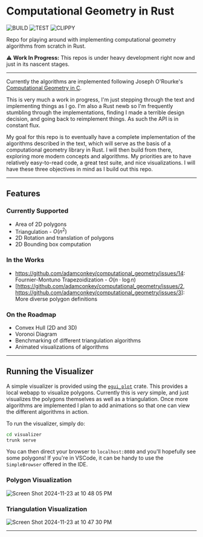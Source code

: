 # Computational Geometry in Rust

![BUILD](https://github.com/adamconkey/computational_geometry/actions/workflows/build.yml/badge.svg)
![TEST](https://github.com/adamconkey/computational_geometry/actions/workflows/tests.yml/badge.svg)
![CLIPPY](https://github.com/adamconkey/computational_geometry/actions/workflows/clippy.yml/badge.svg)


Repo for playing around with implementing computational geometry algorithms from scratch in Rust.

⚠️ **Work In Progress:** This repos is under heavy development right now and just in its nascent stages.

---

Currently the algorithms are implemented following Joseph O'Rourke's [Computational Geometry in C](https://www.cambridge.org/core/books/computational-geometry-in-c/22A04E03A4BB10C382A1257F64477E1B).

This is very much a work in progress, I'm just stepping through the text and implementing things as I go. I'm also a Rust newb so I'm frequently stumbling through the implementations, finding I made a terrible design decision, and going back to reimplement things. As such the API is in constant flux.

My goal for this repo is to eventually have a complete implementation of the algorithms described in the text, which will serve as the basis of a computational geometry library in Rust. I will then build from there, exploring more modern concepts and algorithms. My priorities are to have relatively easy-to-read code, a great test suite, and nice visualizations. I will have these three objectives in mind as I build out this repo.

---

## Features 
### Currently Supported
- Area of 2D polygons
- Triangulation - $O(n^2)$
- 2D Rotation and translation of polygons
- 2D Bounding box computation

### In the Works
- https://github.com/adamconkey/computational_geometry/issues/14: Fournier-Montuno Trapezoidization - $O(n \cdot \log n)$
- [https://github.com/adamconkey/computational_geometry/issues/2, https://github.com/adamconkey/computational_geometry/issues/3]: More diverse polygon definitions

### On the Roadmap
- Convex Hull (2D and 3D)
- Voronoi Diagram
- Benchmarking of different triangulation algorithms
- Animated visualizations of algorithms

---

## Running the Visualizer

A simple visualizer is provided using the [`egui_plot`](https://github.com/emilk/egui_plot) crate. This provides a local webapp to visualize polygons. Currently this is _very_ simple, and just visualizes the polygons themselves as well as a triangulation. Once more algorithms are implemented I plan to add animations so that one can view the different algorithms in action.

To run the visualizer, simply do:
```bash
cd visualizer
trunk serve
```

You can then direct your browser to `localhost:8080` and you'll hopefully see some polygons! If you're in VSCode, it can be handy to use the `SimpleBrowser` offered in the IDE.

### Polygon Visualization
![Screen Shot 2024-11-23 at 10 48 05 PM](https://github.com/user-attachments/assets/6ebf47f0-57e1-4b9f-9e0f-ffb25827a02c)


### Triangulation Visualization
![Screen Shot 2024-11-23 at 10 47 30 PM](https://github.com/user-attachments/assets/ddeb1724-dde7-4769-b2db-3f48293c4135)

---
